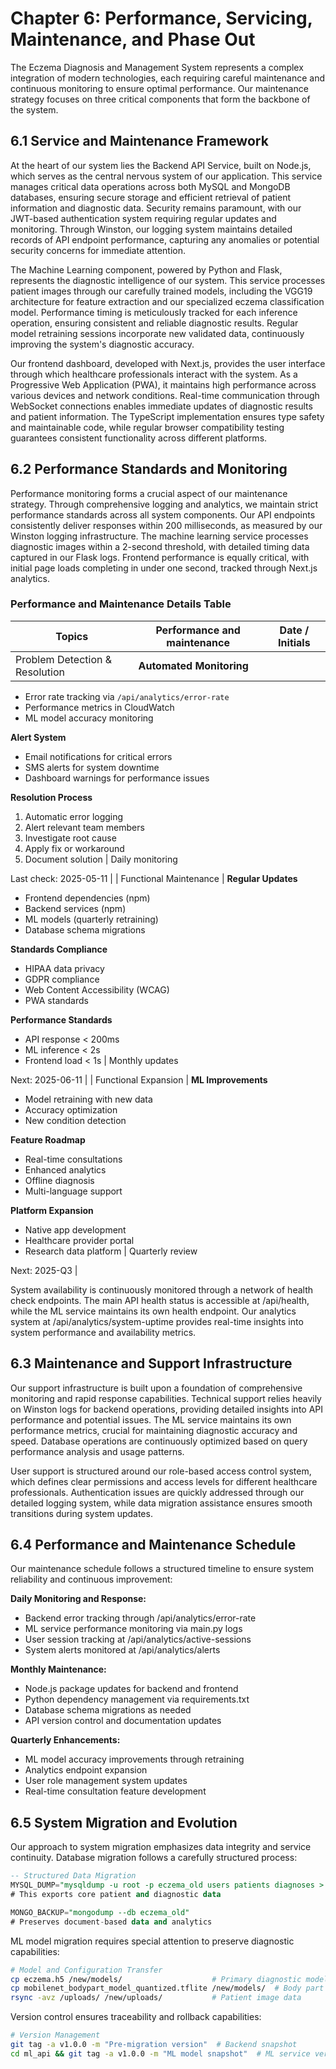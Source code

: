 # Chapter 6: Performance, Servicing, Maintenance, and Phase Out

The Eczema Diagnosis and Management System represents a complex integration of modern technologies, each requiring careful maintenance and continuous monitoring to ensure optimal performance. Our maintenance strategy focuses on three critical components that form the backbone of the system.

## 6.1 Service and Maintenance Framework

At the heart of our system lies the Backend API Service, built on Node.js, which serves as the central nervous system of our application. This service manages critical data operations across both MySQL and MongoDB databases, ensuring secure storage and efficient retrieval of patient information and diagnostic data. Security remains paramount, with our JWT-based authentication system requiring regular updates and monitoring. Through Winston, our logging system maintains detailed records of API endpoint performance, capturing any anomalies or potential security concerns for immediate attention.

The Machine Learning component, powered by Python and Flask, represents the diagnostic intelligence of our system. This service processes patient images through our carefully trained models, including the VGG19 architecture for feature extraction and our specialized eczema classification model. Performance timing is meticulously tracked for each inference operation, ensuring consistent and reliable diagnostic results. Regular model retraining sessions incorporate new validated data, continuously improving the system's diagnostic accuracy.

Our frontend dashboard, developed with Next.js, provides the user interface through which healthcare professionals interact with the system. As a Progressive Web Application (PWA), it maintains high performance across various devices and network conditions. Real-time communication through WebSocket connections enables immediate updates of diagnostic results and patient information. The TypeScript implementation ensures type safety and maintainable code, while regular browser compatibility testing guarantees consistent functionality across different platforms.

## 6.2 Performance Standards and Monitoring

Performance monitoring forms a crucial aspect of our maintenance strategy. Through comprehensive logging and analytics, we maintain strict performance standards across all system components. Our API endpoints consistently deliver responses within 200 milliseconds, as measured by our Winston logging infrastructure. The machine learning service processes diagnostic images within a 2-second threshold, with detailed timing data captured in our Flask logs. Frontend performance is equally critical, with initial page loads completing in under one second, tracked through Next.js analytics.

### Performance and Maintenance Details Table

| Topics | Performance and maintenance | Date / Initials |
|--------|---------------------------|----------------|
| Problem Detection & Resolution | **Automated Monitoring**
- Error rate tracking via `/api/analytics/error-rate`
- Performance metrics in CloudWatch
- ML model accuracy monitoring

**Alert System**
- Email notifications for critical errors
- SMS alerts for system downtime
- Dashboard warnings for performance issues

**Resolution Process**
1. Automatic error logging
2. Alert relevant team members
3. Investigate root cause
4. Apply fix or workaround
5. Document solution | Daily monitoring

Last check: 2025-05-11 |
| Functional Maintenance | **Regular Updates**
- Frontend dependencies (npm)
- Backend services (npm)
- ML models (quarterly retraining)
- Database schema migrations

**Standards Compliance**
- HIPAA data privacy
- GDPR compliance
- Web Content Accessibility (WCAG)
- PWA standards

**Performance Standards**
- API response < 200ms
- ML inference < 2s
- Frontend load < 1s | Monthly updates

Next: 2025-06-11 |
| Functional Expansion | **ML Improvements**
- Model retraining with new data
- Accuracy optimization
- New condition detection

**Feature Roadmap**
- Real-time consultations
- Enhanced analytics
- Offline diagnosis
- Multi-language support

**Platform Expansion**
- Native app development
- Healthcare provider portal
- Research data platform | Quarterly review

Next: 2025-Q3 |

System availability is continuously monitored through a network of health check endpoints. The main API health status is accessible at /api/health, while the ML service maintains its own health endpoint. Our analytics system at /api/analytics/system-uptime provides real-time insights into system performance and availability metrics.

## 6.3 Maintenance and Support Infrastructure

Our support infrastructure is built upon a foundation of comprehensive monitoring and rapid response capabilities. Technical support relies heavily on Winston logs for backend operations, providing detailed insights into API performance and potential issues. The ML service maintains its own performance metrics, crucial for maintaining diagnostic accuracy and speed. Database operations are continuously optimized based on query performance analysis and usage patterns.

User support is structured around our role-based access control system, which defines clear permissions and access levels for different healthcare professionals. Authentication issues are quickly addressed through our detailed logging system, while data migration assistance ensures smooth transitions during system updates.

## 6.4 Performance and Maintenance Schedule

Our maintenance schedule follows a structured timeline to ensure system reliability and continuous improvement:

**Daily Monitoring and Response:**
- Backend error tracking through /api/analytics/error-rate
- ML service performance monitoring via main.py logs
- User session tracking at /api/analytics/active-sessions
- System alerts monitored at /api/analytics/alerts

**Monthly Maintenance:**
- Node.js package updates for backend and frontend
- Python dependency management via requirements.txt
- Database schema migrations as needed
- API version control and documentation updates

**Quarterly Enhancements:**
- ML model accuracy improvements through retraining
- Analytics endpoint expansion
- User role management system updates
- Real-time consultation feature development

## 6.5 System Migration and Evolution

Our approach to system migration emphasizes data integrity and service continuity. Database migration follows a carefully structured process:

```sql
-- Structured Data Migration
MYSQL_DUMP="mysqldump -u root -p eczema_old users patients diagnoses > backup.sql"
# This exports core patient and diagnostic data

MONGO_BACKUP="mongodump --db eczema_old"
# Preserves document-based data and analytics
```

ML model migration requires special attention to preserve diagnostic capabilities:

```bash
# Model and Configuration Transfer
cp eczema.h5 /new/models/                    # Primary diagnostic model
cp mobilenet_bodypart_model_quantized.tflite /new/models/  # Body part detection
rsync -avz /uploads/ /new/uploads/           # Patient image data
```

Version control ensures traceability and rollback capabilities:

```bash
# Version Management
git tag -a v1.0.0 -m "Pre-migration version"  # Backend snapshot
cd ml_api && git tag -a v1.0.0 -m "ML model snapshot"  # ML service version
```
